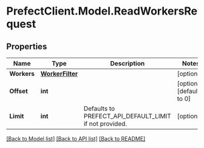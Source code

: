 # PrefectClient.Model.ReadWorkersRequest

## Properties

Name | Type | Description | Notes
------------ | ------------- | ------------- | -------------
**Workers** | [**WorkerFilter**](WorkerFilter.md) |  | [optional] 
**Offset** | **int** |  | [optional] [default to 0]
**Limit** | **int** | Defaults to PREFECT_API_DEFAULT_LIMIT if not provided. | [optional] 

[[Back to Model list]](../README.md#documentation-for-models) [[Back to API list]](../README.md#documentation-for-api-endpoints) [[Back to README]](../README.md)

